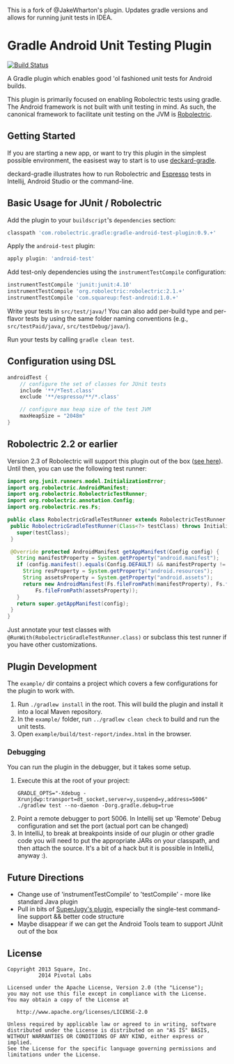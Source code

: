 This is a fork of @JakeWharton's plugin. Updates gradle versions and allows for running junit tests in IDEA.

Gradle Android Unit Testing Plugin
==================================
[![Build Status](https://secure.travis-ci.org/robolectric/gradle-android-test-plugin.png?branch=master)](http://travis-ci.org/robolectric/gradle-android-test-plugin)

A Gradle plugin which enables good 'ol fashioned unit tests for Android builds.

This plugin is primarily focused on enabling Robolectric tests using gradle. The Android framework is not built with
unit testing in mind. As such, the canonical framework to facilitate unit testing on the JVM is [Robolectric][robo].

Getting Started
-----
If you are starting a new app, or want to try this plugin in the simplest possible environment, the easisest way to start is to use [deckard-gradle](https://github.com/robolectric/deckard-gradle).

deckard-gradle illustrates how to run Robolectric and [Espresso](https://code.google.com/p/android-test-kit/wiki/Espresso) tests in Intellij, Android Studio or the command-line.

Basic Usage for JUnit / Robolectric
-----

Add the plugin to your `buildscript`'s `dependencies` section:
```groovy
classpath 'com.robolectric.gradle:gradle-android-test-plugin:0.9.+'
```

Apply the `android-test` plugin:
```groovy
apply plugin: 'android-test'
```

Add test-only dependencies using the `instrumentTestCompile` configuration:
```groovy
instrumentTestCompile 'junit:junit:4.10'
instrumentTestCompile 'org.robolectric:robolectric:2.1.+'
instrumentTestCompile 'com.squareup:fest-android:1.0.+'
```

Write your tests in `src/test/java/`! You can also add per-build type and per-flavor tests by using
the same folder naming conventions (e.g., `src/testPaid/java/`, `src/testDebug/java/`).

Run your tests by calling `gradle clean test`.

Configuration using DSL
-----

```groovy
androidTest {
    // configure the set of classes for JUnit tests
    include '**/*Test.class'
    exclude '**/espresso/**/*.class'

    // configure max heap size of the test JVM
    maxHeapSize = "2048m"
}
```


Robolectric 2.2 or earlier
-----------

Version 2.3 of Robolectric will support this plugin out of the box ([see here](https://github.com/robolectric/robolectric/pull/744)).
Until then, you can use the following test runner:
```java
import org.junit.runners.model.InitializationError;
import org.robolectric.AndroidManifest;
import org.robolectric.RobolectricTestRunner;
import org.robolectric.annotation.Config;
import org.robolectric.res.Fs;

public class RobolectricGradleTestRunner extends RobolectricTestRunner {
 public RobolectricGradleTestRunner(Class<?> testClass) throws InitializationError {
   super(testClass);
 }

 @Override protected AndroidManifest getAppManifest(Config config) {
   String manifestProperty = System.getProperty("android.manifest");
   if (config.manifest().equals(Config.DEFAULT) && manifestProperty != null) {
     String resProperty = System.getProperty("android.resources");
     String assetsProperty = System.getProperty("android.assets");
     return new AndroidManifest(Fs.fileFromPath(manifestProperty), Fs.fileFromPath(resProperty),
         Fs.fileFromPath(assetsProperty));
   }
   return super.getAppManifest(config);
 }
}
```

Just annotate your test classes with `@RunWith(RobolectricGradleTestRunner.class)` or subclass this
test runner if you have other customizations.


Plugin Development
------------------

The `example/` dir contains a project which covers a few configurations for the plugin to work with.

 1. Run `./gradlew install` in the root. This will build the plugin and install it into a local Maven
    repository.
 2. In the `example/` folder, run `../gradlew clean check` to build and run the unit tests.
 3. Open `example/build/test-report/index.html` in the browser.

### Debugging

You can run the plugin in the debugger, but it takes some setup.

1. Execute this at the root of your project:
    ```
    GRADLE_OPTS="-Xdebug -Xrunjdwp:transport=dt_socket,server=y,suspend=y,address=5006" ./gradlew test --no-daemon -Dorg.gradle.debug=true
    ```
2. Point a remote debugger to port 5006. In Intellij set up 'Remote' Debug configuration and set the port (actual port can be changed)
3. In IntelliJ, to break at breakpoints inside of our plugin or other gradle code you will need to put the appropriate JARs on your classpath, and then attach the source. It's a bit of a hack but it is possible in IntelliJ, anyway :).


Future Directions
------------------
- Change use of 'instrumentTestCompile' to 'testCompile' - more like standard Java plugin
- Pull in bits of [SuperJugy's plugin](https://github.com/SuperJugy/android-unit-test), especially the single-test command-line support && better code structure
- Maybe disappear if we can get the Android Tools team to support JUnit out of the box


License
-------

    Copyright 2013 Square, Inc.
              2014 Pivotal Labs

    Licensed under the Apache License, Version 2.0 (the "License");
    you may not use this file except in compliance with the License.
    You may obtain a copy of the License at

       http://www.apache.org/licenses/LICENSE-2.0

    Unless required by applicable law or agreed to in writing, software
    distributed under the License is distributed on an "AS IS" BASIS,
    WITHOUT WARRANTIES OR CONDITIONS OF ANY KIND, either express or implied.
    See the License for the specific language governing permissions and
    limitations under the License.



 [robo]: http://robolectric.org
